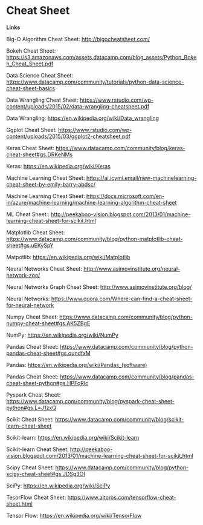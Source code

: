 # Cheat Sheet

<b>Links</b>

Big-O Algorithm Cheat Sheet: http://bigocheatsheet.com/

Bokeh Cheat Sheet: https://s3.amazonaws.com/assets.datacamp.com/blog_assets/Python_Bokeh_Cheat_Sheet.pdf

Data Science Cheat Sheet: https://www.datacamp.com/community/tutorials/python-data-science-cheat-sheet-basics

Data Wrangling Cheat Sheet: https://www.rstudio.com/wp-content/uploads/2015/02/data-wrangling-cheatsheet.pdf

Data Wrangling: https://en.wikipedia.org/wiki/Data_wrangling

Ggplot Cheat Sheet: https://www.rstudio.com/wp-content/uploads/2015/03/ggplot2-cheatsheet.pdf

Keras Cheat Sheet: https://www.datacamp.com/community/blog/keras-cheat-sheet#gs.DRKeNMs

Keras: https://en.wikipedia.org/wiki/Keras

Machine Learning Cheat Sheet: https://ai.icymi.email/new-machinelearning-cheat-sheet-by-emily-barry-abdsc/

Machine Learning Cheat Sheet: https://docs.microsoft.com/en-in/azure/machine-learning/machine-learning-algorithm-cheat-sheet

ML Cheat Sheet:: http://peekaboo-vision.blogspot.com/2013/01/machine-learning-cheat-sheet-for-scikit.html

Matplotlib Cheat Sheet: https://www.datacamp.com/community/blog/python-matplotlib-cheat-sheet#gs.uEKySpY

Matpotlib: https://en.wikipedia.org/wiki/Matplotlib

Neural Networks Cheat Sheet: http://www.asimovinstitute.org/neural-network-zoo/

Neural Networks Graph Cheat Sheet: http://www.asimovinstitute.org/blog/

Neural Networks: https://www.quora.com/Where-can-find-a-cheat-sheet-for-neural-network

Numpy Cheat Sheet: https://www.datacamp.com/community/blog/python-numpy-cheat-sheet#gs.AK5ZBgE

NumPy: https://en.wikipedia.org/wiki/NumPy

Pandas Cheat Sheet: https://www.datacamp.com/community/blog/python-pandas-cheat-sheet#gs.oundfxM

Pandas: https://en.wikipedia.org/wiki/Pandas_(software)

Pandas Cheat Sheet: https://www.datacamp.com/community/blog/pandas-cheat-sheet-python#gs.HPFoRIc

Pyspark Cheat Sheet: https://www.datacamp.com/community/blog/pyspark-cheat-sheet-python#gs.L=J1zxQ

Scikit Cheat Sheet: https://www.datacamp.com/community/blog/scikit-learn-cheat-sheet

Scikit-learn: https://en.wikipedia.org/wiki/Scikit-learn

Scikit-learn Cheat Sheet: http://peekaboo-vision.blogspot.com/2013/01/machine-learning-cheat-sheet-for-scikit.html

Scipy Cheat Sheet: https://www.datacamp.com/community/blog/python-scipy-cheat-sheet#gs.JDSg3OI

SciPy: https://en.wikipedia.org/wiki/SciPy

TesorFlow Cheat Sheet: https://www.altoros.com/tensorflow-cheat-sheet.html

Tensor Flow: https://en.wikipedia.org/wiki/TensorFlow
